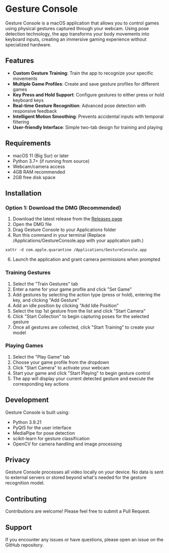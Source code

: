 # Gesture Console

Gesture Console is a macOS application that allows you to control games using physical gestures captured through your webcam. Using pose detection technology, the app transforms your body movements into keyboard inputs, creating an immersive gaming experience without specialized hardware.

## Features

- **Custom Gesture Training**: Train the app to recognize your specific movements
- **Multiple Game Profiles**: Create and save gesture profiles for different games
- **Key Press and Hold Support**: Configure gestures to either press or hold keyboard keys
- **Real-time Gesture Recognition**: Advanced pose detection with responsive feedback
- **Intelligent Motion Smoothing**: Prevents accidental inputs with temporal filtering
- **User-friendly Interface**: Simple two-tab design for training and playing

## Requirements

- macOS 11 (Big Sur) or later
- Python 3.7+ (if running from source)
- Webcam/camera access
- 4GB RAM recommended
- 2GB free disk space

## Installation

### Option 1: Download the DMG (Recommended)
1. Download the latest release from the [Releases page]([https://github.com/yourusername/gesture-console/releases](https://github.com/saiteja9078/GestureConsole/releases/tag/1.0.0))
2. Open the DMG file
3. Drag Gesture Console to your Applications folder
5. Run this command in your terminal (Replace /Applications/GestureConsole.app with your application path.)
```
xattr -d com.apple.quarantine /Applications/GestureConsole.app
 ```
6. Launch the application and grant camera permissions when prompted

### Training Gestures
1. Select the "Train Gestures" tab
2. Enter a name for your game profile and click "Set Game"
3. Add gestures by selecting the action type (press or hold), entering the key, and clicking "Add Gesture"
4. Add an idle position by clicking "Add Idle Position"
5. Select the top 1st gesture from the list and click "Start Camera"
6. Click "Start Collection" to begin capturing poses for the selected gesture
7. Once all gestures are collected, click "Start Training" to create your model

### Playing Games
1. Select the "Play Game" tab
2. Choose your game profile from the dropdown
3. Click "Start Camera" to activate your webcam
4. Start your game and click "Start Playing" to begin gesture control
5. The app will display your current detected gesture and execute the corresponding key actions

## Development

Gesture Console is built using:
- Python 3.9.21
- PyQt5 for the user interface
- MediaPipe for pose detection
- scikit-learn for gesture classification
- OpenCV for camera handling and image processing

## Privacy

Gesture Console processes all video locally on your device. No data is sent to external servers or stored beyond what's needed for the gesture recognition model.


## Contributing

Contributions are welcome! Please feel free to submit a Pull Request.

## Support

If you encounter any issues or have questions, please open an issue on the GitHub repository.
